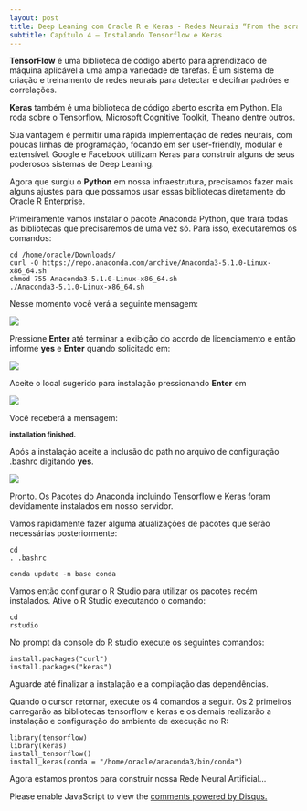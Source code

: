 ```yaml
---
layout: post
title: Deep Leaning com Oracle R e Keras - Redes Neurais “From the scratch” (Parte 5)
subtitle: Capítulo 4 – Instalando Tensorflow e Keras
---
```


**TensorFlow** é uma biblioteca de código aberto para aprendizado de máquina aplicável a uma ampla variedade de tarefas. É um sistema de criação e treinamento de redes neurais para detectar e decifrar padrões e correlações.

**Keras** também é uma biblioteca de código aberto escrita em Python. Ela roda sobre o Tensorflow, Microsoft Cognitive Toolkit, Theano dentre outros.

Sua vantagem é permitir uma rápida implementação de redes neurais, com poucas linhas de programação, focando em ser user-friendly, modular e extensível. Google e Facebook utilizam Keras para construir alguns de seus poderosos sistemas de Deep Leaning.

Agora que surgiu o **Python** em nossa infraestrutura, precisamos fazer mais alguns ajustes para que possamos usar essas bibliotecas diretamente do Oracle R Enterprise.

Primeiramente vamos instalar o pacote Anaconda Python, que trará todas as bibliotecas que precisaremos de uma vez só. Para isso, executaremos os comandos:

```
cd /home/oracle/Downloads/ 
curl -O https://repo.anaconda.com/archive/Anaconda3-5.1.0-Linux-x86_64.sh
chmod 755 Anaconda3-5.1.0-Linux-x86_64.sh
./Anaconda3-5.1.0-Linux-x86_64.sh
```
Nesse momento você verá a seguinte mensagem:

![](https://wilson-camargo-jr.github.io/img/anaconda1.jpg)

Pressione **Enter** até terminar a exibição do acordo de licenciamento e então informe **yes** e **Enter** quando solicitado em:

![](https://wilson-camargo-jr.github.io/img/anaconda2.jpg)

Aceite o local sugerido para instalação pressionando **Enter** em

![](https://wilson-camargo-jr.github.io/img/anaconda3.jpg)

Você receberá a mensagem: 

<sub>**installation finished.**</sub> 

Após a instalação aceite a inclusão do path no arquivo de configuração .bashrc digitando **yes**.

![](https://wilson-camargo-jr.github.io/img/anaconda4.jpg)  

Pronto. Os Pacotes do Anaconda incluindo Tensorflow e Keras foram devidamente instalados em nosso servidor.

Vamos rapidamente fazer alguma atualizações de pacotes que serão necessárias posteriormente:

```
cd
. .bashrc

conda update -n base conda   

```

Vamos então configurar o R Studio para utilizar os pacotes recém instalados. Ative o R Studio executando o comando:

```
cd
rstudio 
```

No prompt da console do R studio execute os seguintes comandos:

```
install.packages("curl")
install.packages("keras")
```

Aguarde até finalizar a instalação e a compilação das dependências. 

Quando o cursor retornar, execute os 4 comandos a seguir. Os 2 primeiros carregarão as bibliotecas tensorflow e keras e os demais realizarão a instalação e configuração do ambiente de execução no R:

```
library(tensorflow)
library(keras) 
install_tensorflow() 
install_keras(conda = "/home/oracle/anaconda3/bin/conda")
```

Agora estamos prontos para construir nossa Rede Neural Artificial...

<div id="disqus_thread"></div>
<script>
    
    
    var disqus_config = function () {
        // Replace PAGE_URL with your page's canonical URL variable
        this.page.url = 'https://wilson-camargo-jr.github.io/2018-06-19-ANN-ORE-P5';  
        
        // Replace PAGE_IDENTIFIER with your page's unique identifier variable
        this.page.identifier = '2018-06-19-ANN-ORE-P5'; 
    };
    

    
    (function() {  // REQUIRED CONFIGURATION VARIABLE: EDIT THE SHORTNAME BELOW
        var d = document, s = d.createElement('script');
        
        // IMPORTANT: Replace EXAMPLE with your forum shortname!
        s.src = 'https://wilson-camargo-jr.disqus.com/embed.js';
        
        s.setAttribute('data-timestamp', +new Date());
        (d.head || d.body).appendChild(s);
    })();
</script>
<noscript>
    Please enable JavaScript to view the 
    <a href="https://disqus.com/?ref_noscript" rel="nofollow">
        comments powered by Disqus.
    </a>
</noscript>
